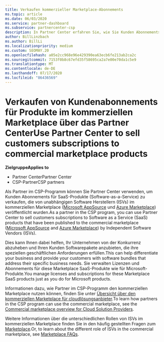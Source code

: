 ```yaml
---
title: Verkaufen kommerzieller Marketplace-Abonnements
ms.topic: article
ms.date: 06/03/2020
ms.service: partner-dashboard
ms.subservice: partnercenter-csp
description: In Partner Center erfahren Sie, wie Sie Kunden Abonnements für SaaS-Produkte verkaufen, die von unabhängigen Software Herstellern (ISVs) auf dem kommerziellen Marketplace veröffentlicht werden.
author: BillLinzbach
ms.author: BillLi
ms.localizationpriority: medium
ms.custom: SEOMAY.20
ms.openlocfilehash: a05e2cc968e96e429390ea63ecb6fe213ab2ca2c
ms.sourcegitcommit: 7153f0b8c67efd35f58695ca2a7e00e70da1c5e9
ms.translationtype: MT
ms.contentlocale: de-DE
ms.lasthandoff: 07/17/2020
ms.locfileid: "86436569"
---
```

# <a name="use-partner-center-to-sell-customers-subscriptions-to-commercial-marketplace-products"></a><span data-ttu-id="f5e48-103">Verkaufen von Kundenabonnements für Produkte im kommerziellen Marketplace über das Partner Center</span><span class="sxs-lookup"><span data-stu-id="f5e48-103">Use Partner Center to sell customers subscriptions to commercial marketplace products</span></span>

<span data-ttu-id="f5e48-104">**Zielgruppe**</span><span class="sxs-lookup"><span data-stu-id="f5e48-104">**Applies to**</span></span>

- <span data-ttu-id="f5e48-105">Partner Center</span><span class="sxs-lookup"><span data-stu-id="f5e48-105">Partner Center</span></span>
- <span data-ttu-id="f5e48-106">CSP-Partner</span><span class="sxs-lookup"><span data-stu-id="f5e48-106">CSP partners</span></span>

<span data-ttu-id="f5e48-107">Als Partner im CSP-Programm können Sie Partner Center verwenden, um Kunden Abonnements für SaaS-Produkte (Software-as-a-Service) zu verkaufen, die von unabhängigen Software Herstellern (ISVs) im kommerziellen Marketplace ([Microsoft AppSource](https://appsource.microsoft.com/) und [Azure Marketplace](https://azuremarketplace.microsoft.com/)) veröffentlicht wurden.</span><span class="sxs-lookup"><span data-stu-id="f5e48-107">As a partner in the CSP program, you can use Partner Center to sell customers subscriptions to Software as a Service (SaaS) products that have been published to the commercial marketplace ([Microsoft AppSource](https://appsource.microsoft.com/) and [Azure Marketplace](https://azuremarketplace.microsoft.com/)) by Independent Software Vendors (ISVs).</span></span>

<span data-ttu-id="f5e48-108">Dies kann Ihnen dabei helfen, Ihr Unternehmen von der Konkurrenz abzuheben und Ihren Kunden Softwarepakete anzubieten, die ihre speziellen geschäftlichen Anforderungen erfüllen.</span><span class="sxs-lookup"><span data-stu-id="f5e48-108">This can help differentiate your business and provide your customers with software bundles that address their specific business needs.</span></span> <span data-ttu-id="f5e48-109">Sie verwalten Lizenzen und Abonnements für diese Marketplace SaaS-Produkte wie für Microsoft-Produkte.</span><span class="sxs-lookup"><span data-stu-id="f5e48-109">You manage licenses and subscriptions for these Marketplace SaaS products just as you do for Microsoft products.</span></span>

<span data-ttu-id="f5e48-110">Informationen dazu, wie Partner im CSP-Programm den kommerziellen Marketplace nutzen können, finden Sie unter [Übersicht über den kommerziellen Marketplace für cloudlösungsanbieter](csp-commercial-marketplace-overview.md).</span><span class="sxs-lookup"><span data-stu-id="f5e48-110">To learn how partners in the CSP program can use the commercial marketplace, see the [Commercial marketplace overview for Cloud Solution Providers](csp-commercial-marketplace-overview.md).</span></span>

<span data-ttu-id="f5e48-111">Weitere Informationen über die unterschiedlichen Rollen von ISVs im kommerziellen Marketplace finden Sie in den häufig gestellten Fragen zum [Marketplace](https://docs.microsoft.com/azure/marketplace/marketplace-faq-publisher-guide).</span><span class="sxs-lookup"><span data-stu-id="f5e48-111">Or, to learn about the different role of ISVs in the commercial marketplace, see [Marketplace FAQs](https://docs.microsoft.com/azure/marketplace/marketplace-faq-publisher-guide).</span></span>
